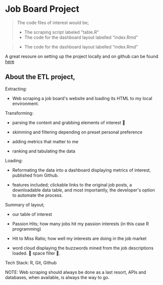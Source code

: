 # Job Board Project

> The code files of interest would be;
>  - The scraping script labeled "table.R" 
>  - The code for the dashboard layout labelled "index.Rmd"

>  - The code for the dashboard layout labelled "index.Rmd"

A great resoure on setting up the project locally and on github can be found [here](https://www.r-bloggers.com/2020/09/deploying-flexdashboard-on-github-pages/)


## About the ETL project,



Extracting: 

- Web scraping a job board's website  and loading its HTML to my local environment.



Transforming: 

- parsing the content and grabbing elements of interest 🎣 

- skimming and filtering depending on preset personal preference 

- adding metrics that matter to me

- ranking and tabulating the data



Loading:

- Reformating the data into a dashboard displaying metrics of interest, published from Github.

- features included; clickable links to the original job posts, a downloadable data table, and most importantly, the developer's option to automate the process.



Summary of layout;

- our table of interest

- Passion Hits; how many jobs hit my passion interests (in this case R programming)

- Hit to Miss Ratio; how well my interests are doing in the job market

- word cloud displaying the buzzwords mined from the job descriptions loaded. 🤭 space filler 🤫.

Tech Stack: R, Git, Github

NOTE: Web scraping should always be done as a last resort, APIs and databases, when available, is always the way to go.
